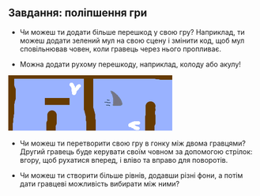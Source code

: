 ## Завдання: поліпшення гри

- Чи можеш ти додати більше перешкод у свою гру? Наприклад, ти можеш додати зелений мул на свою сцену і змінити код, щоб мул сповільнював човен, коли гравець через нього пропливає.

- Можна додати рухому перешкоду, наприклад, колоду або акулу!

![знімок екрана](images/boat-obstacles.png)

- Чи можеш ти перетворити свою гру в гонку між двома гравцями? Другий гравець буде керувати своїм човном за допомогою стрілок: вгору, щоб рухатися вперед, і вліво та вправо для поворотів.

- Чи можеш ти створити більше рівнів, додавши різні фони, а потім дати гравцеві можливість вибирати між ними?